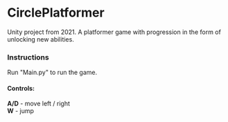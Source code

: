 # CirclePlatformer
<body>
Unity project from 2021. A platformer game with progression in the form of unlocking new abilities.

<h3> Instructions </h3>
<p>Run "Main.py" to run the game.

<h4>Controls:</h4>
<b>A/D</b> - move left / right <br>
<b>W</b> - jump <br>
<b></b>   <br>
</p>

<!-- <h2>DESCRIPTION</h2> -->
<p>
<b> </b> <br>


</p>

<p><br></p>

<p><i> </i></p>
<img/>

<p><br></p>

<p><i> </i></p>
<img/>

<p><br></p>

<p><i> </i></p>
<img/>

<p><br></p>

<p><i> </i></p>
<img/>


</body>

